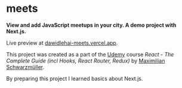 # meets

**View and add JavaScript meetups in your city. A demo project with Next.js.**

Live preview at [dawidlehai-meets.vercel.app](https://dawidlehai-meets.vercel.app/).

This project was created as a part of the [Udemy](https://www.udemy.com/ 'Udemy') course _React - The Complete Guide (incl Hooks, React Router, Redux)_ by [Maximilian Schwarzmüller](https://twitter.com/maxedapps 'Maximilian Schwarzmüller on Twitter').

By preparing this project I learned basics about Next.js.
